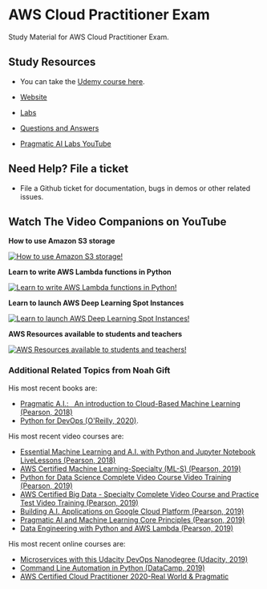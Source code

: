 # AWS Cloud Practitioner Exam

Study Material for AWS Cloud Practitioner Exam.  

## Study Resources

* You can take the [Udemy course here](https://www.udemy.com/course/aws-certified-cloud-practitioner-2020-real-world-pragmatic/?referralCode=CAC679A7D08212773428).  

* [Website](https://noahgift.github.io/aws-cloud-practitioner-exam/)
* [Labs](https://github.com/noahgift/aws-cloud-practitioner-exam/blob/master/Cloud-Practitioner-Labs.pdf)
* [Questions and Answers](https://noahgift.github.io/aws-cloud-practitioner-exam/questions-answers)
* [Pragmatic AI Labs YouTube](https://www.youtube.com/channel/UCNDfiL0D1LUeKWAkRE1xO5Q)



## Need Help?  File a ticket

* File a Github ticket for documentation, bugs in demos or other related issues.

## Watch The Video Companions on YouTube

**How to use Amazon S3 storage**

[![How to use Amazon S3 storage!](https://img.youtube.com/vi/1gauWMpmf_E/0.jpg)](https://youtu.be/1gauWMpmf_E)

**Learn to write AWS Lambda functions in Python**

[![Learn to write AWS Lambda functions in Python!](https://img.youtube.com/vi/AlRUeNFuObk/0.jpg)](https://youtu.be/AlRUeNFuObk)

**Learn to launch AWS Deep Learning Spot Instances**

[![Learn to launch AWS Deep Learning Spot Instances!](https://img.youtube.com/vi/tzgzQow5OrE/0.jpg)](https://youtu.be/tzgzQow5OrE)

**AWS Resources available to students and teachers**

[![AWS Resources available to students and teachers!](https://img.youtube.com/vi/VeWGNn_qHJQ/0.jpg)](https://youtu.be/VeWGNn_qHJQ)

### Additional Related Topics from Noah Gift

His most recent books are:

*   [Pragmatic A.I.:   An introduction to Cloud-Based Machine Learning (Pearson, 2018)](https://www.amazon.com/Pragmatic-AI-Introduction-Cloud-Based-Analytics/dp/0134863860)
*   [Python for DevOps (O'Reilly, 2020)](https://www.amazon.com/Python-DevOps-Ruthlessly-Effective-Automation/dp/149205769X). 

His most recent video courses are:

*   [Essential Machine Learning and A.I. with Python and Jupyter Notebook LiveLessons (Pearson, 2018)](https://learning.oreilly.com/videos/essential-machine-learning/9780135261118)
*   [AWS Certified Machine Learning-Specialty (ML-S) (Pearson, 2019)](https://learning.oreilly.com/videos/aws-certified-machine/9780135556597)
*   [Python for Data Science Complete Video Course Video Training (Pearson, 2019)](https://learning.oreilly.com/videos/python-for-data/9780135687253)
*   [AWS Certified Big Data - Specialty Complete Video Course and Practice Test Video Training (Pearson, 2019)](https://learning.oreilly.com/videos/aws-certified-big/9780135772324)
*   [Building A.I. Applications on Google Cloud Platform (Pearson, 2019)](https://learning.oreilly.com/videos/building-ai-applications/9780135973462)
*   [Pragmatic AI and Machine Learning Core Principles (Pearson, 2019)](https://learning.oreilly.com/videos/pragmatic-ai-and/9780136554714)
*   [Data Engineering with Python and AWS Lambda (Pearson, 2019)](https://learning.oreilly.com/videos/data-engineering-with/9780135964330)

His most recent online courses are:

*   [Microservices with this Udacity DevOps Nanodegree (Udacity, 2019)](https://www.udacity.com/course/cloud-dev-ops-nanodegree--nd9991)
*   [Command Line Automation in Python (DataCamp, 2019)](https://www.datacamp.com/instructors/ndgift)
*   [AWS Certified Cloud Practitioner 2020-Real World & Pragmatic](https://www.udemy.com/course/aws-certified-cloud-practitioner-2020-real-world-pragmatic/?referralCode=CAC679A7D08212773428)
